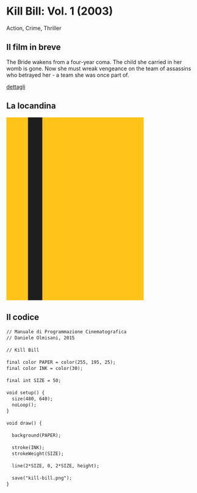 # Kill Bill: Vol. 1 (2003)

Action, Crime, Thriller

## Il film in breve
The Bride wakens from a four-year coma. The child she carried in her womb is gone. Now she must wreak vengeance on the team of assassins who betrayed her - a team she was once part of.

[dettagli](https://www.imdb.com/title/tt0266697/)

## La locandina
<img src="kill-bill.png"  width="360px" title="Kill Bill: Vol. 1">


## Il codice
```processing
// Manuale di Programmazione Cinematografica
// Daniele Olmisani, 2015

// Kill Bill

final color PAPER = color(255, 195, 25);
final color INK = color(30);

final int SIZE = 50;

void setup() {
  size(480, 640);
  noLoop();
}

void draw() {
  
  background(PAPER);
  
  stroke(INK);
  strokeWeight(SIZE);
  
  line(2*SIZE, 0, 2*SIZE, height);
  
  save("kill-bill.png");
}
```
